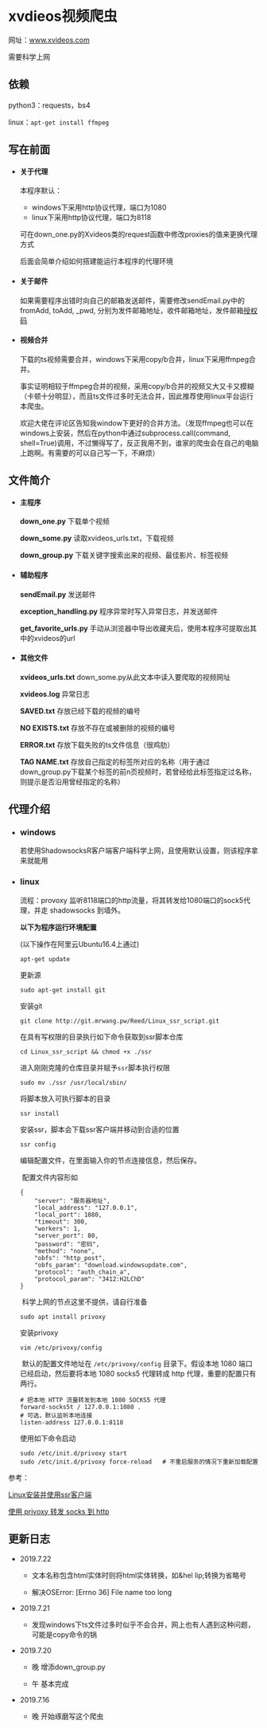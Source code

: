# xvdieos视频爬虫

网址：www.xvideos.com

需要科学上网

## 依赖

python3：requests，bs4

linux：`apt-get install ffmpeg`

## 写在前面

* #### 关于代理

  本程序默认：

  * windows下采用http协议代理，端口为1080
  * linux下采用http协议代理，端口为8118

  可在down_one.py的Xvideos类的request函数中修改proxies的值来更换代理方式

  后面会简单介绍如何搭建能运行本程序的代理环境

* #### 关于邮件

  如果需要程序出错时向自己的邮箱发送邮件，需要修改sendEmail.py中的fromAdd, toAdd, \_pwd, 分别为发件邮箱地址，收件邮箱地址，发件邮箱[授权码](https://jingyan.baidu.com/article/8ebacdf065a1f149f65cd5b5.html "网易邮箱如何设置授权码")

* #### 视频合并

  下载的ts视频需要合并，windows下采用copy/b合并，linux下采用ffmpeg合并。

  事实证明相较于ffmpeg合并的视频，采用copy/b合并的视频又大又卡又模糊（卡顿十分明显），而且ts文件过多时无法合并，因此推荐使用linux平台运行本爬虫。

  欢迎大佬在评论区告知我window下更好的合并方法。（发现ffmpeg也可以在windows上安装，然后在python中通过subprocess.call(command, shell=True)调用，不过懒得写了，反正我用不到，谁家的爬虫会在自己的电脑上跑啊。有需要的可以自己写一下，不麻烦）

## 文件简介

* #### 主程序

  **down_one.py** 下载单个视频

  **down_some.py**  读取xvideos_urls.txt，下载视频

  **down_group.py** 下载关键字搜索出来的视频、最佳影片、标签视频

* #### 辅助程序

  **sendEmail.py** 发送邮件

  **exception_handling.py** 程序异常时写入异常日志，并发送邮件

  **get_favorite_urls.py** 手动从浏览器中导出收藏夹后，使用本程序可提取出其中的xvideos的url

* #### 其他文件

  **xvideos_urls.txt** down_some.py从此文本中读入要爬取的视频网址

  **xvideos.log**  异常日志

  **SAVED.txt** 存放已经下载的视频的编号

  **NO EXISTS.txt** 存放不存在或被删除的视频的编号

  **ERROR.txt**  存放下载失败的ts文件信息（很鸡肋）

  **TAG NAME.txt** 存放自己指定的标签所对应的名称（用于通过down_group.py下载某个标签的前n页视频时，若曾经给此标签指定过名称，则提示是否沿用曾经指定的名称）

## 代理介绍

* ### windows

  若使用ShadowsocksR客户端客户端科学上网，且使用默认设置，则该程序拿来就能用

* ### linux

  流程：provoxy 监听8118端口的http流量，将其转发给1080端口的sock5代理，并走 shadowsocks 到墙外。

  **以下为程序运行环境配置**

  (以下操作在阿里云Ubuntu16.4上通过)

  `apt-get update` 

  更新源

  `sudo apt-get install git` 

  安装git

  `git clone http://git.mrwang.pw/Reed/Linux_ssr_script.git`

   在具有写权限的目录执行如下命令获取到ssr脚本仓库

  `cd Linux_ssr_script && chmod +x ./ssr` 

  进入刚刚克隆的仓库目录并赋予`ssr`脚本执行权限

  `sudo mv ./ssr /usr/local/sbin/`

  将脚本放入可执行脚本的目录

  `ssr install `

  安装ssr，脚本会下载ssr客户端并移动到合适的位置

  `ssr config`

  编辑配置文件，在里面输入你的节点连接信息，然后保存。

  ​	配置文件内容形如

  ```
  {
      "server": "服务器地址",
      "local_address": "127.0.0.1",
      "local_port": 1080,
      "timeout": 300,
      "workers": 1,
      "server_port": 80,
      "password": "密码",
      "method": "none",
      "obfs": "http_post",
      "obfs_param": "download.windowsupdate.com",
      "protocol": "auth_chain_a",
      "protocol_param": "3412:H2LChD"
  }
  ```

  ​	科学上网的节点这里不提供，请自行准备

  `sudo apt install privoxy` 

  安装privoxy

  `vim /etc/privoxy/config`

  ​	默认的配置文件地址在 `/etc/privoxy/config` 目录下。假设本地 1080 端口已经启动，然后要将本地 1080 socks5 代理转成 http 代理，重要的配置只有两行。

  ```
  # 把本地 HTTP 流量转发到本地 1080 SOCKS5 代理
  forward-socks5t / 127.0.0.1:1080 .
  # 可选，默认监听本地连接
  listen-address 127.0.0.1:8118
  ```

  使用如下命令启动

  ```
  sudo /etc/init.d/privoxy start
  sudo /etc/init.d/privoxy force-reload   # 不重启服务的情况下重新加载配置
  ```

参考：

[Linux安装并使用ssr客户端](https://blog.mrwang.pw/2018/12/13/Linux%E5%AE%89%E8%A3%85%E5%B9%B6%E4%BD%BF%E7%94%A8ssr/ )

[使用 privoxy 转发 socks 到 http ](http://einverne.github.io/post/2018/03/privoxy-forward-socks-to-http.html )

## 更新日志

* 2019.7.22

  * 文本名称包含html实体时则将html实体转换，如&hel lip;转换为省略号

  * 解决OSError: [Errno 36] File name too long

* 2019.7.21

  * 发现windows下ts文件过多时似乎不会合并，网上也有人遇到这种问题，可能是copy命令的锅

* 2019.7.20 

  * 晚 增添down_group.py

  * 午 基本完成

* 2019.7.16 

  * 晚 开始琢磨写这个爬虫